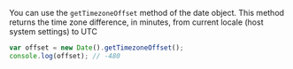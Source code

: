 
  You can use the `getTimezoneOffset` method of the date object. This method returns the time zone difference, in minutes, from current locale (host system settings) to UTC

  ```javascript
  var offset = new Date().getTimezoneOffset();
  console.log(offset); // -480
  ```
